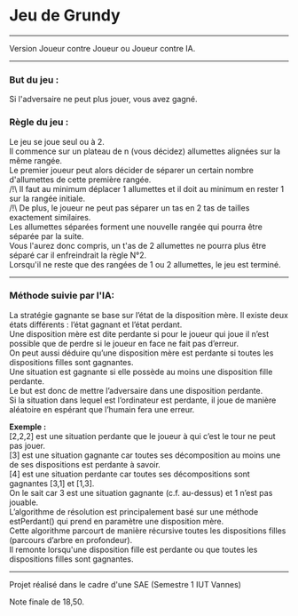 # Jeu de Grundy 

***
Version Joueur contre Joueur ou Joueur contre IA.
***
### But du jeu : 
Si l'adversaire ne peut plus jouer, vous avez gagné.

### Règle du jeu : 
Le jeu se joue seul ou à 2.  
Il commence sur un plateau de n (vous décidez) allumettes alignées sur la même rangée.  
Le premier joueur peut alors décider de séparer un certain nombre d'allumettes de cette première rangée.  
/!\ Il faut au minimum déplacer 1 allumettes et il doit au minimum en rester 1 sur la rangée initiale.  
/!\ De plus, le joueur ne peut pas séparer un tas en 2 tas de tailles exactement similaires.  
Les allumettes séparées forment une nouvelle rangée qui pourra être séparée par la suite.  
Vous l'aurez donc compris, un t'as de 2 allumettes ne pourra plus être séparé car il enfreindrait la règle N°2.  
Lorsqu'il ne reste que des rangées de 1 ou 2 allumettes, le jeu est terminé.  

***
### Méthode suivie par l'IA: 

La stratégie gagnante se base sur l’état de la disposition mère. Il existe deux états différents : l’état gagnant et l’état perdant.  
Une disposition mère est dite perdante si pour le joueur qui joue il n’est possible que de perdre si le joueur en face ne fait pas d’erreur.  
On peut aussi déduire qu’une disposition mère est perdante si toutes les dispositions filles sont gagnantes.  
Une situation est gagnante si elle possède au moins une disposition fille perdante.  
Le but est donc de mettre l’adversaire dans une disposition perdante.  
Si la situation dans lequel est l’ordinateur est perdante, il joue de manière aléatoire en espérant que l’humain fera une erreur.  

**Exemple :**  
[2,2,2] est une situation perdante que le joueur à qui c’est le tour ne peut pas jouer.  
[3] est une situation gagnante car toutes ses décomposition au moins une de ses dispositions est perdante à savoir.  
[4] est une situation perdante car toutes ses décompositions sont gagnantes [3,1] et [1,3].  
On le sait car 3 est une situation gagnante (c.f. au-dessus) et 1 n’est pas jouable.  
L’algorithme de résolution est principalement basé sur une méthode estPerdant() qui prend en paramètre une disposition mère.   
Cette algorithme parcourt de manière récursive toutes les dispositions filles (parcours d’arbre en profondeur).  
Il remonte lorsqu'une disposition fille est perdante ou que toutes les dispositions filles sont gagnantes.

***
Projet réalisé dans le cadre d'une SAE (Semestre 1 IUT Vannes)

Note finale de 18,50.
